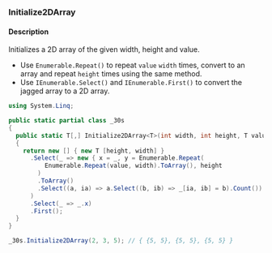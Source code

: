 ### Initialize2DArray

#### Description



Initializes a 2D array of the given width, height and value.

- Use `Enumerable.Repeat()` to repeat `value` `width` times, convert to an array and repeat `height` times using the same method.
- Use `IEnumerable.Select()` and `IEnumerable.First()` to convert the jagged array to a 2D array.

```csharp
using System.Linq;

public static partial class _30s 
{
  public static T[,] Initialize2DArray<T>(int width, int height, T value) 
  {
    return new [] { new T [height, width] }
      .Select(_ => new { x = _, y = Enumerable.Repeat(
          Enumerable.Repeat(value, width).ToArray(), height
        )
        .ToArray()
        .Select((a, ia) => a.Select((b, ib) => _[ia, ib] = b).Count()).Count() }
      )
      .Select(_ => _.x)
      .First();
  }
}
```

```csharp
_30s.Initialize2DArray(2, 3, 5); // { {5, 5}, {5, 5}, {5, 5} }
```
